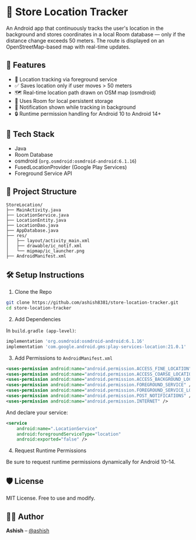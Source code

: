 
# 📍 Store Location Tracker

An Android app that continuously tracks the user's location in the background and stores coordinates in a local Room database — only if the distance change exceeds 50 meters. The route is displayed on an OpenStreetMap-based map with real-time updates.

## 🚀 Features
- 📌 Location tracking via foreground service
- ✅ Saves location only if user moves > 50 meters
- 🗺️ Real-time location path drawn on OSM map (osmdroid)
- 🧠 Uses Room for local persistent storage
- 🔔 Notification shown while tracking in background
- 🔒 Runtime permission handling for Android 10 to Android 14+

## 🧩 Tech Stack
- Java
- Room Database
- osmdroid (`org.osmdroid:osmdroid-android:6.1.16`)
- FusedLocationProvider (Google Play Services)
- Foreground Service API

## 📁 Project Structure

```
StoreLocation/
├── MainActivity.java
├── LocationService.java
├── LocationEntity.java
├── LocationDao.java
├── AppDatabase.java
├── res/
│   ├── layout/activity_main.xml
│   ├── drawable/ic_notif.xml
│   └── mipmap/ic_launcher.png
├── AndroidManifest.xml
```

## 🛠️ Setup Instructions

1. Clone the Repo

```bash
git clone https://github.com/ashish8381/store-location-tracker.git
cd store-location-tracker
```

2. Add Dependencies

In `build.gradle (app-level)`:

```gradle
implementation 'org.osmdroid:osmdroid-android:6.1.16'
implementation 'com.google.android.gms:play-services-location:21.0.1'
```

3. Add Permissions to `AndroidManifest.xml`

```xml
<uses-permission android:name="android.permission.ACCESS_FINE_LOCATION" />
<uses-permission android:name="android.permission.ACCESS_COARSE_LOCATION" />
<uses-permission android:name="android.permission.ACCESS_BACKGROUND_LOCATION" />
<uses-permission android:name="android.permission.FOREGROUND_SERVICE" />
<uses-permission android:name="android.permission.FOREGROUND_SERVICE_LOCATION" />
<uses-permission android:name="android.permission.POST_NOTIFICATIONS" />
<uses-permission android:name="android.permission.INTERNET" />
```

And declare your service:

```xml
<service
    android:name=".LocationService"
    android:foregroundServiceType="location"
    android:exported="false" />
```

4. Request Runtime Permissions

Be sure to request runtime permissions dynamically for Android 10–14.

## 🛡️ License

MIT License. Free to use and modify.

## 🙋‍♂️ Author

**Ashish** – [@ashish](https://github.com/ashish8381)
